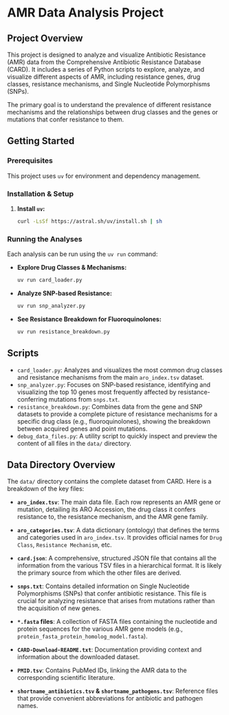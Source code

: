 # AMR Data Analysis Project

## Project Overview

This project is designed to analyze and visualize Antibiotic Resistance (AMR) data from the Comprehensive Antibiotic Resistance Database (CARD). It includes a series of Python scripts to explore, analyze, and visualize different aspects of AMR, including resistance genes, drug classes, resistance mechanisms, and Single Nucleotide Polymorphisms (SNPs).

The primary goal is to understand the prevalence of different resistance mechanisms and the relationships between drug classes and the genes or mutations that confer resistance to them.

## Getting Started

### Prerequisites

This project uses `uv` for environment and dependency management.

### Installation & Setup

1. **Install `uv`:**
    ```bash
    curl -LsSf https://astral.sh/uv/install.sh | sh
    ```

### Running the Analyses

Each analysis can be run using the `uv run` command:

-   **Explore Drug Classes & Mechanisms:**
    ```bash
    uv run card_loader.py
    ```
-   **Analyze SNP-based Resistance:**
    ```bash
    uv run snp_analyzer.py
    ```
-   **See Resistance Breakdown for Fluoroquinolones:**
    ```bash
    uv run resistance_breakdown.py
    ```

## Scripts

- `card_loader.py`: Analyzes and visualizes the most common drug classes and resistance mechanisms from the main `aro_index.tsv` dataset.
- `snp_analyzer.py`: Focuses on SNP-based resistance, identifying and visualizing the top 10 genes most frequently affected by resistance-conferring mutations from `snps.txt`.
- `resistance_breakdown.py`: Combines data from the gene and SNP datasets to provide a complete picture of resistance mechanisms for a specific drug class (e.g., fluoroquinolones), showing the breakdown between acquired genes and point mutations.
- `debug_data_files.py`: A utility script to quickly inspect and preview the content of all files in the `data/` directory.

## Data Directory Overview

The `data/` directory contains the complete dataset from CARD. Here is a breakdown of the key files:

- **`aro_index.tsv`**: The main data file. Each row represents an AMR gene or mutation, detailing its ARO Accession, the drug class it confers resistance to, the resistance mechanism, and the AMR gene family.

- **`aro_categories.tsv`**: A data dictionary (ontology) that defines the terms and categories used in `aro_index.tsv`. It provides official names for `Drug Class`, `Resistance Mechanism`, etc.

- **`card.json`**: A comprehensive, structured JSON file that contains all the information from the various TSV files in a hierarchical format. It is likely the primary source from which the other files are derived.

- **`snps.txt`**: Contains detailed information on Single Nucleotide Polymorphisms (SNPs) that confer antibiotic resistance. This file is crucial for analyzing resistance that arises from mutations rather than the acquisition of new genes.

- **`*.fasta` files**: A collection of FASTA files containing the nucleotide and protein sequences for the various AMR gene models (e.g., `protein_fasta_protein_homolog_model.fasta`).

- **`CARD-Download-README.txt`**: Documentation providing context and information about the downloaded dataset.

- **`PMID.tsv`**: Contains PubMed IDs, linking the AMR data to the corresponding scientific literature.

- **`shortname_antibiotics.tsv` & `shortname_pathogens.tsv`**: Reference files that provide convenient abbreviations for antibiotic and pathogen names.
